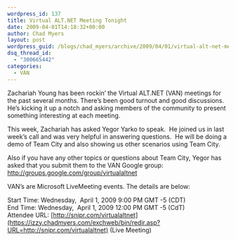 ```yaml
---
wordpress_id: 137
title: Virtual ALT.NET Meeting Tonight
date: 2009-04-01T14:18:32+00:00
author: Chad Myers
layout: post
wordpress_guid: /blogs/chad_myers/archive/2009/04/01/virtual-alt-net-meeting-tonight.aspx
dsq_thread_id:
  - "300665442"
categories:
  - VAN
---
```

Zachariah Young has been rockin’ the Virtual ALT.NET (VAN) meetings for the past several months. There’s been good turnout and good discussions.&#160; He’s kicking it up a notch and asking members of the community to present something interesting at each meeting.

This week, Zachariah has asked Yegor Yarko to speak.&#160; He joined us in last week&#8217;s call and was very helpful in answering questions.&#160; He will be doing a demo of Team City and also showing us other scenarios using Team City. 

Also if you have any other topics or questions about Team City, Yegor has asked that you submit them to the VAN Google group: <http://groups.google.com/group/virtualaltnet>

VAN’s are Microsoft LiveMeeting events. The details are below:

Start Time: Wednesday,&#160; April 1, 2009 9:00 PM GMT -5 (CDT)   
End Time: Wednesday,&#160; April 1, 2009 12:00 PM GMT -5 (CdT)   
Attendee URL: [http://snipr.com/virtualaltnet](https://izzy.chadmyers.com/exchweb/bin/redir.asp?URL=http://snipr.com/virtualaltnet) (Live Meeting)